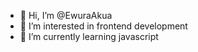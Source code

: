 - 👋 Hi, I’m @EwuraAkua
- 👀 I’m interested in frontend development
- 🌱 I’m currently learning javascript


<!---
EwuraAkua/EwuraAkua is a ✨ special ✨ repository because its `README.md` (this file) appears on your GitHub profile.
You can click the Preview link to take a look at your changes.
--->
